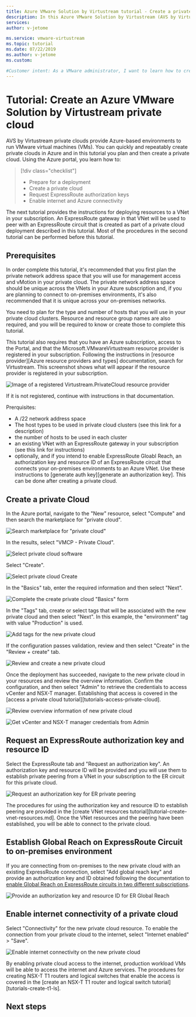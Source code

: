 ```yaml
---
title: Azure VMware Solution by Virtustream tutorial - Create a private cloud
description: In this Azure VMware Solution by Virtustream (AVS by Virtustream) tutorial, you use the Azure portal to create a private cloud.
services: 
author: v-jetome

ms.service: vmware-virtustream
ms.topic: tutorial
ms.date: 07/22/2019
ms.author: v-jetome
ms.custom: 

#Customer intent: As a VMware administrator, I want to learn how to create an Azure VMware Solution by Virtustream private cloud in the Azure portal.
---
```


# Tutorial: Create an Azure VMware Solution by Virtustream private cloud

AVS by Virtustream private clouds provide Azure-based environments to run VMware virtual machines (VMs). You can quickly and repeatably create private clouds in Azure and in this tutorial you plan and then create a private cloud. Using the Azure portal, you learn how to:

> [!div class="checklist"]
> * Prepare for a deployment
> * Create a private cloud
> * Request ExpressRoute authorization keys
> * Enable internet and Azure connectivity

The next tutorial provides the instructions for deploying resources to a VNet in your subscription. An ExpressRoute gateway in that VNet will be used to peer with an ExpressRoute circuit that is created as part of a private cloud deployment described in this tutorial. Most of the procedures in the second tutorial can be performed before this tutorial.

## Prerequisites

In order complete this tutorial, it's recommended that you first plan the private network address space that you will use for management access and vMotion in your private cloud. The private  network address space should be unique across the VNets in your Azure subscription and, if you are planning to connect to on-premises environments, it's also recommended that it is unique across your on-premises networks.

You need to plan for the type and number of hosts that you will use in your private cloud clusters. Resource and resource group names are also required, and you will be required to know or create those to complete this tutorial.

This tutorial also requires that you have an Azure subscription, access to the Portal, and that the Microsoft.VMwareVirtustream resource provider is registered in your subscription. Following the instructions in [resource provider][Azure resource providers and types] documentation, search for Virtustream. This screenshot shows what will appear if the resource provider is registered in your subscription.

![Image of a registered Virtustream.PrivateCloud resource provider](./media/resource-provider-azure.png)

If it is not registered, continue with instructions in that documentation.

Prerquisites:

- A /22 network address space
- The host types to be used in private cloud clusters (see this link for a description)
- the number of hosts to be used in each cluster
- an existing VNet with an ExpressRoute gateway in your subscription (see this link for instructions)
- optionally, and if you intend to enable ExpressRoute Gloabl Reach, an authorization key and resource ID of an ExpressRoute circuit that connects your on-premises environments to an Azure VNet. Use these instructions to [generate auth key][generate an authorization key]. This can be done after creating a private cloud.

## Create a private Cloud 

In the Azure portal, navigate to the "New" resource, select "Compute" and then search the marketplace for "private cloud".

![Search marketplace for "private cloud"](./media/create-private-cloud/ss1-search-private-cloud.png)

In the results, select "VMCP - Private Cloud".

![Select private cloud software](./media/create-private-cloud/ss2-select-vmcp.png)

Select "Create".

![Select private cloud Create](./media/create-private-cloud/ss3-select-create-vmcp.png)

In the "Basics" tab, enter the required information and then select "Next".

![Complete the create private cloud "Basics" form](./media/create-private-cloud/ss4-create-basics.png)

In the "Tags" tab, create or select tags that will be associated with the new private cloud and then select "Next". In this example, the "environment" tag with value "Production" is used.

![Add tags for the new private cloud](./media/create-private-cloud/ss5-create-tags.png)

If the configuration passes validation, review and then select "Create" in the "Review + create" tab.

![Review and create a new private cloud](./media/create-private-cloud/ss6-review-create.png)

Once the deployment has succeeded, navigate to the new private cloud in your resources and review the overview information. Confirm the configuration, and then select "Admin" to retrieve the credentials to access vCenter and NSX-T manager. Establishing that access is covered in the [access a private cloud tutorial][tutorials-access-private-cloud].

![Review overview information of new private cloud](./media/create-private-cloud/ss7-view-overview.png)

![Get vCenter and NSX-T manager credentials from Admin](./media/create-private-cloud/ss8-get-credentials.png)

## Request an ExpressRoute authorization key and resource ID

Select the ExpressRoute tab and "Request an authorization key". An authorization key and resource ID will be provided and you will use them to establish private peering from a VNet in your subscription to the ER circuit for this private cloud. 

![Request an authorization key for ER private peering](./media/create-private-cloud/ss9-request-auth-key.png)

The procedures for using the authorization key and resource ID to establish peering are provided in the [create VNet resources tutorial][tutorial-create-vnet-resources.md]. Once the VNet resources and the peering have been established, you will be able to connect to the private cloud.

## Establish Global Reach on ExpressRoute Circuit to on-premises environment

If you are connecting from on-premises to the new private cloud with an existing ExpressRoute connection, select "Add global reach key" and provide an authorization key and ID obtained following the documentation to [enable Global Reach on ExpressRoute circuits in two different subscriptions][enable global reach].

![Provide an authorization key and resource ID for ER Global Reach](./media/create-private-cloud/ss9-request-auth-key.png)

## Enable internet connectivity of a private cloud

Select "Connectivity" for the new private cloud resource. To enable the connection from your private cloud to the internet, select "Internet enabled" > "Save".

![Enable internet connectivity on the new private cloud](./media/create-private-cloud/ss10-enable-internet.png)

By enabling private cloud access to the internet, production workload VMs will be able to access the internet and Azure services. The procedures for creating NSX-T T1 routers and logical switches that enable the access is covered in the [create an NSX-T T1 router and logical switch tutorial][tutorials-create-t1-ls].

## Next steps

<!-- [In your subscription, create a VNet and resources to connect to a private cloud.][tutorials-create-vnet-resources] -->

<!-- LINKS - external-->
[resource provider]: https://docs.microsoft.com/en-us/azure/azure-resource-manager/resource-manager-supported-services
[enable Global Reach]: https://docs.microsoft.com/en-us/azure/expressroute/expressroute-howto-set-global-reach-cli#enable-connectivity-between-expressroute-circuits-in-different-azure-subscriptions

<!-- LINKS - internal -->
<!--[tutorials-create-vnet-resources]: ./t utorials-create-vnet-resources.md-->
<!-- [tutorials-access-private-cloud]: ./tutorials-access-private-cloud.md-->
<!-- [tutorials-create-t1-ls]: ./tutorials-create-t1-ls.md-->
